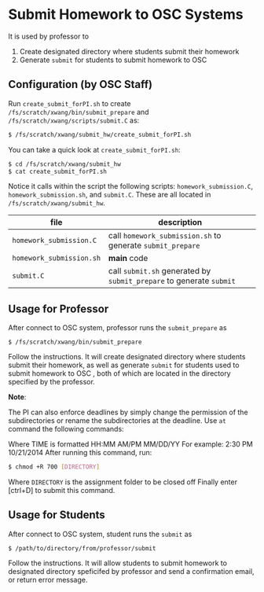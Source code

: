 # Submit Homework to OSC Systems

It is used by professor to 
1. Create designated directory where students submit their homework
2. Generate `submit` for students to submit homework to OSC

## Configuration (by OSC Staff)

Run `create_submit_forPI.sh` to create `/fs/scratch/xwang/bin/submit_prepare` and `/fs/scratch/xwang/scripts/submit.C` as:

```sh
$ /fs/scratch/xwang/submit_hw/create_submit_forPI.sh
```

You can take a quick look at ```create_submit_forPI.sh```:

```sh
$ cd /fs/scratch/xwang/submit_hw
$ cat create_submit_forPI.sh
```

Notice it calls within the script the following scripts: `homework_submission.C`,
`homework_submission.sh`, and `submit.C`. These are all located in `/fs/scratch/xwang/submit_hw`.

| file                    | description                                                            |
| ------------------------| -----------------------------------------------------------------------|
| `homework_submission.C` | call `homework_submission.sh` to generate `submit_prepare`             |
| `homework_submission.sh`| **main** code                                                          |
| `submit.C`              | call `submit.sh` generated by `submit_prepare` to generate `submit`      |

## Usage for Professor
After connect to OSC system, professor runs the `submit_prepare` as

```
$ /fs/scratch/xwang/bin/submit_prepare
```

Follow the instructions. It will create designated directory where students submit their homework, as well as generate `submit` for students used to submit homework to OSC , both of which are located in the directory specified by the professor. 

**Note**:

The PI can also enforce deadlines by simply change the permission of the subdirectories or rename the subdirectories at the deadline. Use `at` command the following commands:



Where TIME is formatted HH:MM AM/PM MM/DD/YY
For example: 2:30 PM 10/21/2014
After running this command, run:

```sh
$ chmod +R 700 [DIRECTORY]
``` 
Where `DIRECTORY` is the assignment folder to be closed off Finally enter [ctrl+D] to submit this command.

## Usage for Students

After connect to OSC system, student runs the `submit` as

```
$ /path/to/directory/from/professor/submit
```
Follow the instructions. It will allow students to submit homework to designated directory speficifed by professor and send a confirmation email, or return error message. 
